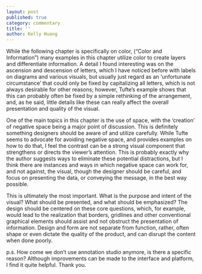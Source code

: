 ```yaml
---
layout: post
published: true
category: commentary
title: ''
author: Kelly Huang
---
```

While the following chapter is specifically on color, (“Color and Information”) many examples in this chapter utilize color to create layers and differentiate information. A detail I found interesting was on the ascension and descension of letters, which I have noticed before with labels on diagrams and various visuals, but usually just regard as an ‘unfortunate circumstance’ that could only be fixed by capitalizing all letters, which is not always desirable for other reasons; however, Tufte’s example shows that this can probably often be fixed by a simple rethinking of the arrangement, and, as he said, little details like these can really affect the overall presentation and quality of the visual.

One of the main topics in this chapter is the use of space, with the ‘creation’ of negative space being a major point of discussion. This is definitely something designers should be aware of and utilize carefully. While Tufte seems to advocate for avoiding negative space, and provides examples on how to do that, I feel the contrast can be a strong visual component that strengthens or directs the viewer’s attention. This is probably exactly why the author suggests ways to eliminate these potential distractions, but I think there are instances and ways in which negative space can work for, and not against, the visual, though the designer should be careful, and focus on presenting the data, or conveying the message, in the best way possible.

This is ultimately the most important. What is the purpose and intent of the visual? What should be presented, and what should be emphasized? The design should be centered on these core questions, which, for example, would lead to the realization that borders, gridlines and other conventional graphical elements should assist and not obstruct the presentation of information. Design and form are not separate from function, rather, often shape or even dictate the quality of the product, and can disrupt the content when done poorly.

p.s. How come we don’t use annotation studio anymore, is there a specific reason? Although improvements can be made to the interface and platform, I find it quite helpful. Thank you.


